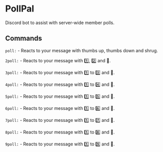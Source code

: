 # PollPal

Discord bot to assist with server-wide member polls.

## Commands

`poll:` - Reacts to your message with thumbs up, thumbs down and shrug.

`2poll:` - Reacts to your message with 1️⃣️, 2️⃣ and 🤷.

`3poll:` - Reacts to your message with 1️⃣ to 3️⃣ and 🤷.

`4poll:` - Reacts to your message with 1️⃣ to 4️⃣ and 🤷.

`5poll:` - Reacts to your message with 1️⃣ to 5️⃣ and 🤷.

`6poll:` - Reacts to your message with 1️⃣ to 6️⃣ and 🤷.

`7poll:` - Reacts to your message with 1️⃣ to 7️⃣ and 🤷.

`8poll:` - Reacts to your message with 1️⃣ to 8️⃣ and 🤷.

`9poll:` - Reacts to your message with 1️⃣ to 9️⃣ and 🤷.
